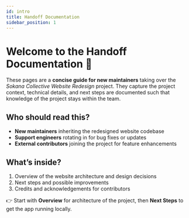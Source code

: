 ```yaml
---
id: intro
title: Handoff Documentation
sidebar_position: 1
---
```


# Welcome to the Handoff Documentation 👋

These pages are a **concise guide for new maintainers** taking over the _Sokana Collective Website Redesign_ project.
They capture the project context, technical details, and next steps are documented such that knowledge of the project stays within the team.

## Who should read this?

- **New maintainers** inheriting the redesigned website codebase  
- **Support engineers** rotating in for bug fixes or updates  
- **External contributors** joining the project for feature enhancements

## What’s inside?

1. Overview of the website architecture and design decisions  
2. Next steps and possible improvements  
3. Credits and acknowledgements for contributors




👉 Start with **Overview** for architecture of the project, then **Next Steps** to get the app running locally.
